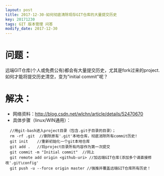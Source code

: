 ```yaml
---
layout: post
title: 2017-12-30-如何彻底清除现存GIT仓库的大量提交历史
key: 20171230
tags: GIT 版本管理 问答
modify_date: 2017-12-30
---
```


# 问题：
远端GIT仓库(个人或免费公有)都会有大量提交历史，尤其是fork过来的project.
如何才能将提交历史清空，变为"initial commit"呢？

# 解决：
* 网络资料：http://blog.csdn.net/wlchn/article/details/52470670
* 具体步骤（linux/WIN通用）：

````
  //用git-bash进入project目录（包含.git子目录的目录）；
  rm -rf .git  //删除原有'.git'本地仓库，彻底消除所有commit历史!
  git init    //重新初始化一个git本地仓库
  git add .   //将project目录所有内容作为第一次提交
  git commit -m "Initial commit"  //同上
  git remote add origin <github-uri> //加远端GIT仓库(添加多个请直接修改'.git\config'
  git push -u --force origin master //强推并覆盖远端GIT仓库所有历史！

````
